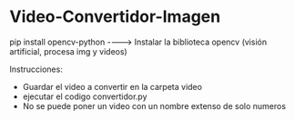 # Video-Convertidor-Imagen

pip install opencv-python ----> Instalar la biblioteca opencv (visión artificial, procesa img y videos)

Instrucciones:

- Guardar el video a convertir en la carpeta video
- ejecutar el codigo convertidor.py
- No se puede poner un video con un nombre extenso de solo numeros
